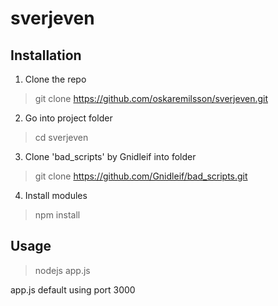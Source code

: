 # sverjeven

## Installation
1. Clone the repo
> git clone https://github.com/oskaremilsson/sverjeven.git

2. Go into project folder
> cd sverjeven

3. Clone 'bad_scripts' by Gnidleif into folder
> git clone https://github.com/Gnidleif/bad_scripts.git

4. Install modules
> npm install

## Usage
> nodejs app.js


app.js default using port 3000
